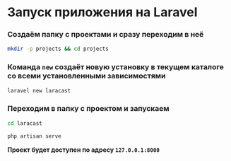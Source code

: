 # Запуск приложения на Laravel

### Создаём папку с проектами и сразу переходим в неё

```bash
mkdir -p projects && cd projects
```

### Команда `new` создаёт новую установку в текущем каталоге со всеми установленными зависимостями

```bash
laravel new laracast
```

### Переходим в папку с проектом и запускаем

```bash
cd laracast
```

```bash
php artisan serve
```

**Проект будет доступен по адресу `127.0.0.1:8000`**